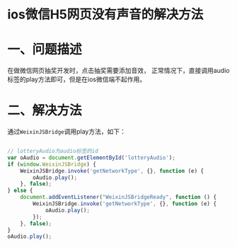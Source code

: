 # ios微信H5网页没有声音的解决方法

# 一、问题描述

在做微信网页抽奖开发时，点击抽奖需要添加音效， 正常情况下，直接调用audio标签的play方法即可，但是在ios微信端不起作用。

# 二、解决方法

通过`WeixinJSBridge`调用play方法，如下：

```js

// lotteryAudio为audio标签的id
var oAudio = document.getElementById('lotteryAudio');
if (window.WeixinJSBridge) {
	WeixinJSBridge.invoke('getNetworkType', {}, function (e) {
		oAudio.play();
	}, false);
} else {
	document.addEventListener("WeixinJSBridgeReady", function () {
		WeixinJSBridge.invoke('getNetworkType', {}, function (e) {
			oAudio.play();
		});
    }, false);
}
oAudio.play();

```



